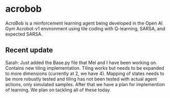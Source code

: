 # acrobob

AcroBob is a reinforcement learning agent being developed in the Open AI Gym Acrobot-v1 environment using tile coding with Q-learning, SARSA, and expected SARSA.

## Recent update
Sarah: Just added the Base.py file that Mel and I have been working on. Contains new tiling implementation. Tiling works but needs to be expanded to more dimensions (currently at 2, we have 4). Mapping of states needs to be more robustly tested and tiling has not been tested with actual agent actions, only simulated samples. After that we have a plan for implemention of learning. We plan on tackling all of these today.
